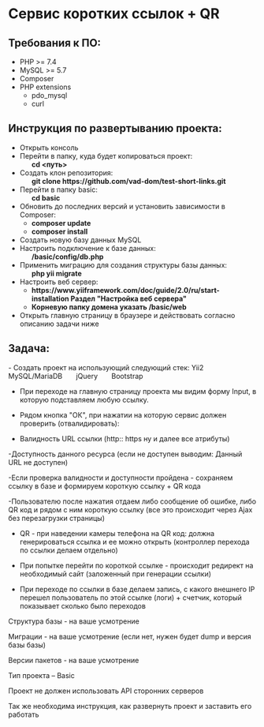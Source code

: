<h1>Сервис коротких ссылок + QR</h1>

<h2>Требования к ПО:</h2>
<ul>
  <li>PHP >= 7.4</li>
  <li>MySQL >= 5.7</li>
  <li>Composer</li>
  <li>
    PHP extensions
    <ul>
      <li>pdo_mysql</li>
      <li>curl</li>
    </ul>
  </li>
</ul>

<h2>Инструкция по развертыванию проекта:</h2>
<ul>
  <li>Открыть консоль</li>
  <li>
    Перейти в папку, куда будет копироваться проект:
    <ul>
      <b>cd <путь></b>
    </ul>
  </li>
  <li>
    Создать клон репозитория: 
    <ul>
      <b>git clone https://github.com/vad-dom/test-short-links.git</b>
    </ul>
  </li>
  <li>
    Перейти в папку basic: 
    <ul>
      <b>cd basic</b>
    </ul>
  </li>
  <li>
    Обновить до последних версий и установить зависимости в Composer: 
    <ul>
      <li><b>composer update</b></li>
      <li><b>composer install</b></li>
    </ul>
  </li>
  <li>Создать новую базу данных MySQL</li>
  <li>
    Настроить подключение к базе данных:
    <ul>
      <b>/basic/config/db.php</b>
    </ul>
  </li>
  <li>
    Применить миграцию для создания структуры базы данных:
    <ul>
      <b>php yii migrate</b>
    </ul>
  </li>
  <li>
    Настроить веб сервер: 
    <ul>
      <li><b>https://www.yiiframework.com/doc/guide/2.0/ru/start-installation Раздел "Настройка веб сервера"</b></li>
      <li><b>Корневую папку домена указать /basic/web</b></li>
    </ul>
  </li>
  <li>Открыть главную страницу в браузере и действовать согласно описанию задачи ниже</li>
</ul>


<h2>Задача:</h2>
- Создать проект на использующий следующий стек: Yii2  MySQL/MariaDB  jQuery  Bootstrap     

- При переходе на главную страницу проекта мы видим форму Input, в которую подставляем любую ссылку. 

- Рядом кнопка "ОК", при нажатии на которую сервис должен проверить (отвалидировать): 

- Валидность URL ссылки (http:: https ну и далее все атрибуты)  

-Доступность данного ресурса (если не доступен выводим: Данный URL не доступен)  

-Если проверка валидности и доступности пройдена - сохраняем ссылку в базе и формируем короткую ссылку + QR кода  

-Пользователю после нажатия отдаем либо сообщение об ошибке, либо QR код и рядом с ним короткую ссылку (все это происходит через Ajax без перезагрузки страницы)  

- QR - при наведении камеры телефона на QR код: должна генерироваться ссылка и ее можно открыть (контроллер перехода по ссылки делаем отдельно)  

- При попытке перейти по короткой ссылке - происходит редирект на необходимый сайт (заложенный при генерации ссылки)  

- При переходе по ссылки в базе делаем запись, с какого внешнего IP перешел пользователь по этой ссылке (логи) + счетчик, который показывает сколько было переходов   

Структура базы  - на ваше усмотрение

Миграции - на ваше усмотрение (если нет, нужен будет dump и версия базы базы)

Версии пакетов - на ваше усмотрение

Тип проекта – Basic

Проект не должен использовать API сторонних серверов

Так же необходима инструкция, как развернуть проект и заставить его работать
